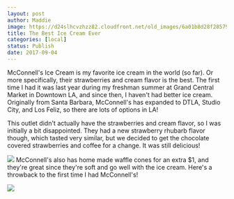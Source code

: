 ```yaml
---
layout: post
author: Maddie
image: https://d24slhcvzhzz82.cloudfront.net/old_images/6a01b8d28f2857970c01b8d2a0d831970c-pi.jpg
title: The Best Ice Cream Ever
categories: [local]
status: Publish
date: 2017-09-04
---
```


McConnell's Ice Cream is my favorite ice cream in the world (so far). Or more specifically, their strawberries and cream flavor is the best. The first time I had it was last year during my freshman summer at Grand Central Market in Downtown LA, and since then, I haven't had better ice cream. Originally from Santa Barbara, McConnell's has expanded to DTLA, Studio City, and Los Feliz, so there are lots of options in LA!

This outlet didn't actually have the strawberries and cream flavor, so I was initially a bit disappointed. They had a new strawberry rhubarb flavor though, which tasted very similar, but we decided to get the chocolate covered strawberries and coffee for a change. It was still delicious!


![](https://d24slhcvzhzz82.cloudfront.net/old_images/6a01b8d28f2857970c01bb09b9bdc0970d-pi.jpg)
McConnell's also has home made waffle cones for an extra $1, and they're great since they're soft and go well with the ice cream. Here's a throwback to the first time I had McConnell's!


![](https://d24slhcvzhzz82.cloudfront.net/old_images/6a01b8d28f2857970c01b8d2a0d8c9970c-pi.jpg)
